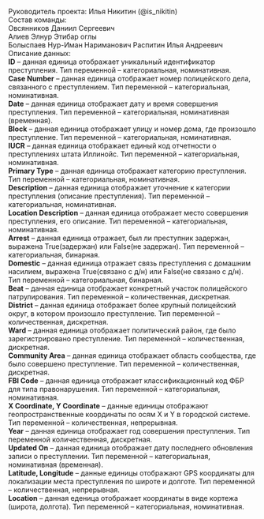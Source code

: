 Руководитель проекта: 
Илья Никитин (@is_nikitin)  
Состав команды:  
Овсянников Даниил Сергеевич    
Алиев Элнур Этибар оглы   
Болыспаев Нур-Иман Нариманович 
Распитин Илья Андреевич 
Описание данных:  
**ID** – данная единица отображает уникальный идентификатор преступления. Тип переменной – категориальная, номинативная.  
**Case Number** – данная единица отображает номер полицейского дела, связанного с преступлением. Тип переменной – категориальная, номинативная.  
**Date** – данная единица отображает дату и время совершения преступления. Тип переменной – категориальная, номинативная (временная).  
**Block** – данная единица отображает улицу и номер дома, где произошло преступление. Тип переменной – категориальная, номинативная.  
**IUCR** – данная единица отображает единый код отчетности о преступлениях штата Иллинойс. Тип переменной – категориальная, номинативная.  
**Primary Type** – данная единица отображает категорию преступления. Тип переменной – категориальная, номинативная.  
**Description** – данная единица отображает уточнение к категории преступления (описание преступления). Тип переменной – категориальная, номинативная.  
**Location Description** – данная единица отображает место совершения преступления, его описание. Тип переменной – категориальная, номинативная.  
**Arrest** – данная единица отражает, был ли преступник задержан, выражена True(задержан) или False(не задержан). Тип переменной – категориальная, бинарная.  
**Domestic** – данная единица отражает связь преступления с домашним насилием, выражена True(связано с д/н) или False(не связано с д/н). Тип переменной – категориальная, бинарная.  
**Beat** – данная единица отображает конкретный участок полицейского патрулирования. Тип переменной – количественная, дискретная.  
**District** – данная единица отображает более крупный полицейский округ, в котором произошло преступление. Тип переменной – количественная, дискретная.  
**Ward** – данная единица отображает политический район, где было зарегистрировано преступление. Тип переменной – количественная, дискретная.  
**Community Area** – данная единица отображает область сообщества, где было совершено преступление. Тип переменной – количественная, дискретная.  
**FBI Code** – данная единица отображает классификационный код ФБР для типа правонарушения. Тип переменной – категориальная, номинативная.  
**X Coordinate, Y Coordinate** – данные единицы отображают геопространственные координаты по осям X и Y в городской системе. Тип переменной – количественная, непрерывная.  
**Year** – данная единица отображает год совершения преступления. Тип переменной количественная, дискретная.  
**Updated On** – данная единица отображает дату последнего обновления записи о преступлении. Тип переменной – категориальная, номинативная (временная).  
**Latitude, Longitude** – данные единицы отображают GPS координаты для локализации места преступления по широте и долготе. Тип переменной – количественная, непрерывная.   
**Location** – данная еденица отображает координаты в виде кортежа (широта, долгота). Тип переменной – категориальная, номинативная.
